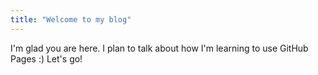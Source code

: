 ```yaml
---
title: "Welcome to my blog"
---
```


I'm glad you are here. I plan to talk about how I'm learning to use GitHub Pages :)
Let's go!

